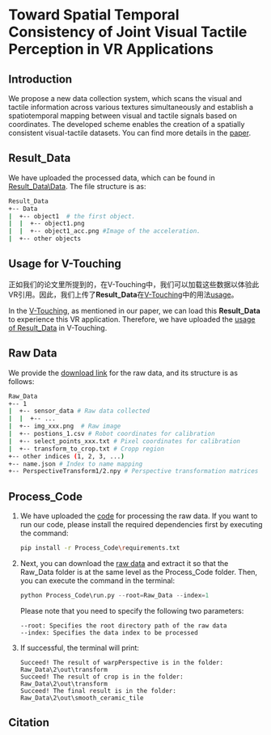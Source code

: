 # Toward Spatial Temporal Consistency of Joint Visual Tactile Perception in VR Applications

## Introduction
We propose a new data collection system, which scans the visual and tactile information across various textures simultaneously and establish a spatiotemporal mapping between visual and tactile signals based on coordinates. The developed scheme enables the creation of a spatially consistent visual-tactile datasets. You can find more details in the [paper](link).


## Result_Data
We have uploaded the processed data, which can be found in [Result_Data\Data](./Result_Data/Data). The file structure is as:

```bash
Result_Data
+-- Data
|  +-- object1  # the first object.
|  |  +-- object1.png 
|  |  +-- object1_acc.png #Image of the acceleration. 
|  +-- other objects
```

## Usage for V-Touching
正如我们的论文里所提到的，在V-Touching中，我们可以加载这些数据以体验此VR引用。因此，我们上传了**Result_Data**在[V-Touching](https://github.com/wmtlab/V-Touching)中的用法[usage](./Result_Data/README.md)。

In the [V-Touching](https://github.com/wmtlab/V-Touching), as mentioned in our paper, we can load this **Result_Data** to experience this VR application.
Therefore, we have uploaded the [usage of Result_Data](./Result_Data/README.md) in V-Touching.

## Raw Data
We provide the [download link](https://drive.google.com/file/d/1dyjluW00Z5RIfV7Saul47CdEo3FqGSM0/view?usp=drive_link) for the raw data, and its structure is as follows:
```bash
Raw_Data
+-- 1
|  +-- sensor_data # Raw data collected
|  |  +-- ...
|  +-- img_xxx.png  # Raw image
|  +-- postions_1.csv # Robot coordinates for calibration
|  +-- select_points_xxx.txt # Pixel coordinates for calibration
|  +-- transform_to_crop.txt # Cropp region
+-- other indices (1, 2, 3, ...)
+-- name.json # Index to name mapping
+-- PerspectiveTransform1/2.npy # Perspective transformation matrices
```

## Process_Code
1. We have uploaded the [code](Process_Code)  for processing the raw data.
If you want to run our code, please install the required dependencies first by executing the command:
    ```bash
    pip install -r Process_Code\requirements.txt
    ```
2. Next, you can download the [raw data](https://drive.google.com/file/d/1dyjluW00Z5RIfV7Saul47CdEo3FqGSM0/view?usp=drive_link) and extract it so that the Raw_Data folder is at the same level as the Process_Code folder. Then, you can execute the command in the terminal:
    ```python
    python Process_Code\run.py --root=Raw_Data --index=1 
    ```
    Please note that you need to specify the following two parameters:
    ```
    --root: Specifies the root directory path of the raw data
    --index: Specifies the data index to be processed
    ```
3. If successful, the terminal will print:
    ```
    Succeed! The result of warpPerspective is in the folder:  Raw_Data\2\out\transform
    Succeed! The result of crop is in the folder:  Raw_Data\2\out\transform
    Succeed! The final result is in the folder:  Raw_Data\2\out\smooth_ceramic_tile
    ```

## Citation




